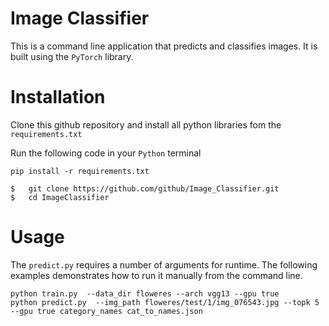 # Image Classifier

This is a command line application that predicts and classifies images. It is built using the `PyTorch` library.

# Installation

Clone this github repository and install all python libraries fom the `requirements.txt`

Run the following code in your `Python` terminal
```
pip install -r requirements.txt

$   git clone https://github.com/github/Image_Classifier.git
$   cd ImageClassifier
```

# Usage

The `predict.py` requires a number of arguments for runtime. The following examples
demonstrates how to run it manually from the command line.
```
python train.py  --data_dir floweres --arch vgg13 --gpu true
python predict.py  --img_path floweres/test/1/img_076543.jpg --topk 5 --gpu true category_names cat_to_names.json
```

